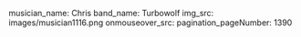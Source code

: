 musician_name: Chris
band_name: Turbowolf
img_src: images/musician1116.png
onmouseover_src: 
pagination_pageNumber: 1390